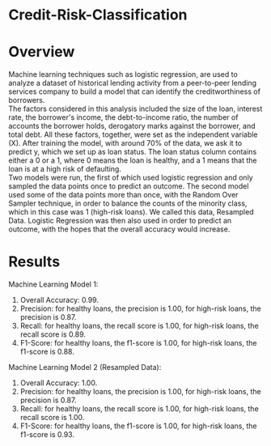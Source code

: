 # Credit-Risk-Classification

# Overview
Machine learning techniques such as logistic regression, are used to analyze a dataset of historical lending activity from a peer-to-peer lending services company to build a model that can identify the creditworthiness of borrowers.<br>
The factors considered in this analysis included the size of the loan, interest rate, the borrower's income, the debt-to-income ratio, the number of accounts the borrower holds, derogatory marks against the borrower, and total debt. All these factors, together, were set as the independent variable (X). After training the model, with around 70% of the data, we ask it to predict y, which we set up as loan status. The loan status column contains either a 0 or a 1, where 0 means the loan is healthy, and a 1 means that the loan is at a high risk of defaulting. <br>
Two models were run, the first of which used logistic regression and only sampled the data points once to predict an outcome. The second model used some of the data points more than once, with the Random Over Sampler technique, in order to balance the counts of the minority class, which in this case was 1 (high-risk loans). We called this data, Resampled Data. Logistic Regression was then also used in order to predict an outcome, with the hopes that the overall accuracy would increase.


# Results
Machine Learning Model 1:<br>
1. Overall Accuracy: 0.99.
2. Precision: for healthy loans, the precision is 1.00, for high-risk loans, the precision is 0.87.
3. Recall: for healthy loans, the recall score is 1.00, for high-risk loans, the recall score is 0.89.
4. F1-Score: for healthy loans, the f1-score is 1.00, for high-risk loans, the f1-score is 0.88.<br>

   
Machine Learning Model 2 (Resampled Data):<br>
1. Overall Accuracy: 1.00.
2. Precision: for healthy loans, the precision is 1.00, for high-risk loans, the precision is 0.87.
3. Recall: for healthy loans, the recall score is 1.00, for high-risk loans, the recall score is 1.00.
4. F1-Score: for healthy loans, the f1-score is 1.00, for high-risk loans, the f1-score is 0.93.<br>
